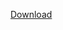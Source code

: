 <a id="raw-url" href="https://github.com/DarkAngeJl10/GameHelper/releases/download/v0.6/Install.ahk">Download</a>

